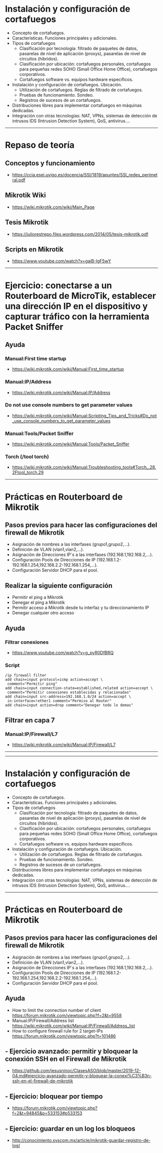 # Instalación y configuración de cortafuegos
- Concepto de cortafuegos.
- Características. Funciones principales y adicionales.
- Tipos de cortafuegos
  - Clasificación por tecnología: filtrado de paquetes de datos, pasarelas de nivel de aplicación (proxys), pasarelas de nivel de circuitos (híbridos).
  - Clasificación por ubicación: cortafuegos personales, cortafuegos para pequeñas redes SOHO (Small Office Home Office), cortafuegos corporativos.
  - Cortafuegos software vs. equipos hardware específicos.
- Instalación y configuración de cortafuegos. Ubicación.
  - Utilización de cortafuegos. Reglas de filtrado de cortafuegos.
  - Pruebas de funcionamiento. Sondeo.
  - Registros de sucesos de un cortafuegos.
- Distribuciones libres para implementar cortafuegos en máquinas dedicadas.
- Integración con otras tecnologías: NAT, VPNs, sistemas de detección de intrusos IDS (Intrusion Detection System), QoS, antivirus…. 

----------------

# Repaso de teoría

## Conceptos y funcionamiento
* https://ccia.esei.uvigo.es/docencia/SSI/1819/apuntes/SSI_redes_perimetral.pdf

## Mikrotik Wiki
* https://wiki.mikrotik.com/wiki/Main_Page

## Tesis Mikrotik
* https://juliorestrepo.files.wordpress.com/2014/05/tesis-mikrotik.pdf

## Scripts en Mikrotik
* https://www.youtube.com/watch?v=gaiB-IgF5wY

--------------------

# Ejercicio: conectarse a un Routerboard de MicroTik, establecer una dirección IP en el dispositivo y capturar tráfico con la herramienta Packet Sniffer

## Ayuda
### Manual:First time startup
* https://wiki.mikrotik.com/wiki/Manual:First_time_startup
### Manual:IP/Address
* https://wiki.mikrotik.com/wiki/Manual:IP/Address
### Do not use console numbers to get parameter values
* https://wiki.mikrotik.com/wiki/Manual:Scripting_Tips_and_Tricks#Do_not_use_console_numbers_to_get_parameter_values
### Manual:Tools/Packet Sniffer
* https://wiki.mikrotik.com/wiki/Manual:Tools/Packet_Sniffer
### Torch (/tool torch)
* https://wiki.mikrotik.com/wiki/Manual:Troubleshooting_tools#Torch_.28.2Ftool_torch.29

--------------------

# Prácticas en Routerboard de Mikrotik

## Pasos previos para hacer las configuraciones del firewall de Mikrotik
- Asignación de nombres a las interfases (grupo1,grupo2,...).
- Definición de VLAN (vlan1,vlan2,...).
- Asignación de Direcciones IP´s a las interfases (192.168.1,192.168.2,...).
- Configuración Pools de Direcciones de IP (192.168.1.2-192.168.1.254,192.168.2.2-192.168.1.254,...).
- Configuración Servidor DHCP para el pool.

## Realizar la siguiente configuración
- Permitir el ping a Mikrotik
- Denegar el ping a Mikrotik
- Permitir acceso a Mikrotik desde tu interfaz y tu direccionamiento IP
- Denegar cualquier otro acceso

## Ayuda

### Filtrar conexiones
* https://www.youtube.com/watch?v=g_pyR0DfBRQ

### Script
```Mikrotik
/ip firewall filter
add chain=input protocol=icmp action=accept \
 comment="Permitir ping" 
add chain=input connection-state=established,related action=accept \
 comment="Permitir conexiones establecidas y relacionadas"  
add chain=input src-address=192.168.1.0/24 action=accept \
 in-interface=!ether1 comment="Permiso al Router"
add chain=input action=drop comment="Denegar todo lo demas"
```

## Filtrar en capa 7

### Manual:IP/Firewall/L7
* https://wiki.mikrotik.com/wiki/Manual:IP/Firewall/L7

----------------
----------------

# Instalación y configuración de cortafuegos
- Concepto de cortafuegos.
- Características. Funciones principales y adicionales.
- Tipos de cortafuegos
  - Clasificación por tecnología: filtrado de paquetes de datos, pasarelas de nivel de aplicación (proxys), pasarelas de nivel de circuitos (híbridos).
  - Clasificación por ubicación: cortafuegos personales, cortafuegos para pequeñas redes SOHO (Small Office Home Office), cortafuegos corporativos.
  - Cortafuegos software vs. equipos hardware específicos.
- Instalación y configuración de cortafuegos. Ubicación.
  - Utilización de cortafuegos. Reglas de filtrado de cortafuegos.
  - Pruebas de funcionamiento. Sondeo.
  - Registros de sucesos de un cortafuegos.
- Distribuciones libres para implementar cortafuegos en máquinas dedicadas.
- Integración con otras tecnologías: NAT, VPNs, sistemas de detección de intrusos IDS (Intrusion Detection System), QoS, antivirus…. 

----------------

# Prácticas en Routerboard de Mikrotik

## Pasos previos para hacer las configuraciones del firewall de Mikrotik
- Asignación de nombres a las interfases (grupo1,grupo2,...).
- Definición de VLAN (vlan1,vlan2,...).
- Asignación de Direcciones IP´s a las interfases (192.168.1,192.168.2,...).
- Configuración Pools de Direcciones de IP (192.168.1.2-192.168.1.254,192.168.2.2-192.168.1.254,...).
- Configuración Servidor DHCP para el pool.

## Ayuda
* How to limit the connection number of client https://forum.mikrotik.com/viewtopic.php?f=2&t=9558
* Manual:IP/Firewall/Address list https://wiki.mikrotik.com/wiki/Manual:IP/Firewall/Address_list
* How to configure firewall rule for 2 target-IPs https://forum.mikrotik.com/viewtopic.php?t=101486

## - Ejercicio avanzado: permitir y bloquear la conexión SSH en el Firewall de Mikrotik
* https://github.com/jesusninoc/ClasesASO/blob/master/2019-12-04.md#ejercicio-avanzado-permitir-y-bloquear-la-conexi%C3%B3n-ssh-en-el-firewall-de-mikrotik

## - Ejercicio: bloquear por tiempo
* https://forum.mikrotik.com/viewtopic.php?f=2&t=94845&p=533153#p533153

## - Ejercicio: guardar en un log los bloqueos
* http://conocimiento.syscom.mx/article/mikrotik-guardar-registro-de-log/
